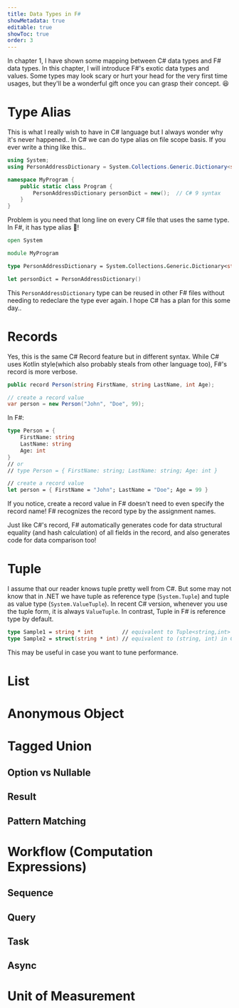 ```yaml
---
title: Data Types in F#
showMetadata: true
editable: true
showToc: true
order: 3
---
```


In chapter 1, I have shown some mapping between C# data types and F# data types. In this chapter, I will introduce F#'s exotic data types and values. Some types may look scary or hurt your head for the very first time usages, but they'll be a wonderful gift once you can grasp their concept. 😆

# Type Alias #

This is what I really wish to have in C# language but I always wonder why it's never happened.. In C# we can do type alias on file scope basis. If you ever write a thing like this..

```csharp
using System;
using PersonAddressDictionary = System.Collections.Generic.Dictionary<string,MyProgram.Address>;

namespace MyProgram {
    public static class Program {
        PersonAddressDictionary personDict = new();  // C# 9 syntax
    }
}
```

Problem is you need that long line on every C# file that uses the same type.  In F#, it has type alias 💖!

```fsharp
open System

module MyProgram

type PersonAddressDictionary = System.Collections.Generic.Dictionary<string,Address>

let personDict = PersonAddressDictionary()
```

This `PersonAddressDictionary` type can be reused in other F# files without needing to redeclare the type ever again.  I hope C# has a plan for this some day..

# Records #

Yes, this is the same C# Record feature but in different syntax.  While C# uses Kotlin style(which also probably steals from other language too), F#'s record is more verbose.

```csharp
public record Person(string FirstName, string LastName, int Age);

// create a record value
var person = new Person("John", "Doe", 99);
```

In F#:

```fsharp
type Person = {
    FirstName: string
    LastName: string
    Age: int
}
// or
// type Person = { FirstName: string; LastName: string; Age: int }

// create a record value
let person = { FirstName = "John"; LastName = "Doe"; Age = 99 }
```

If you notice, create a record value in F# doesn't need to even specify the record name! F# recognizes the record type by the assignment names.

Just like C#'s record, F# automatically generates code for data structural equality (and hash calculation) of all fields in the record, and also generates code for data comparison too!

# Tuple #

I assume that our reader knows tuple pretty well from C#. But some may not know that in .NET we have tuple as reference type (`System.Tuple`) and tuple as value type (`System.ValueTuple`). In recent C# version, whenever you use the tuple form, it is always `ValueTuple`.  In contrast, Tuple in F# is reference type by default.

```fsharp
type Sample1 = string * int         // equivalent to Tuple<string,int> in C#
type Sample2 = struct(string * int) // equivalent to (string, int) in C#
```

This may be useful in case you want to tune performance.

# List #

# Anonymous Object #

# Tagged Union #

## Option vs Nullable ##

## Result ##

## Pattern Matching ##

# Workflow (Computation Expressions) #

## Sequence ##

## Query ##

## Task ##

## Async ##

# Unit of Measurement #


